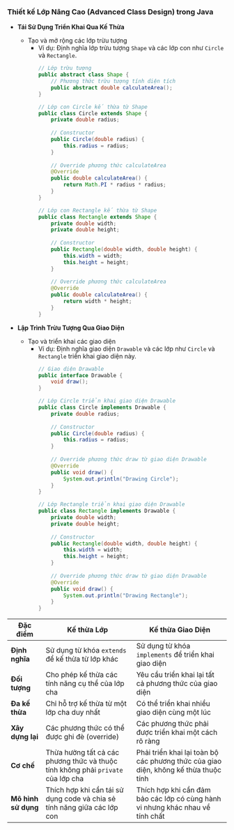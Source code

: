 ### Thiết kế Lớp Nâng Cao (Advanced Class Design) trong Java

- **Tái Sử Dụng Triển Khai Qua Kế Thừa**
    - Tạo và mở rộng các lớp trừu tượng
        - Ví dụ: Định nghĩa lớp trừu tượng `Shape` và các lớp con như `Circle` và `Rectangle`.
          ```java
          // Lớp trừu tượng
          public abstract class Shape {
              // Phương thức trừu tượng tính diện tích
              public abstract double calculateArea();
          }
          
          // Lớp con Circle kế thừa từ Shape
          public class Circle extends Shape {
              private double radius;
              
              // Constructor
              public Circle(double radius) {
                  this.radius = radius;
              }
              
              // Override phương thức calculateArea
              @Override
              public double calculateArea() {
                  return Math.PI * radius * radius;
              }
          }
          
          // Lớp con Rectangle kế thừa từ Shape
          public class Rectangle extends Shape {
              private double width;
              private double height;
              
              // Constructor
              public Rectangle(double width, double height) {
                  this.width = width;
                  this.height = height;
              }
              
              // Override phương thức calculateArea
              @Override
              public double calculateArea() {
                  return width * height;
              }
          }
          ```

- **Lập Trình Trừu Tượng Qua Giao Diện**
    - Tạo và triển khai các giao diện
        - Ví dụ: Định nghĩa giao diện `Drawable` và các lớp như `Circle` và `Rectangle` triển khai giao diện này.
          ```java
          // Giao diện Drawable
          public interface Drawable {
              void draw();
          }
          
          // Lớp Circle triển khai giao diện Drawable
          public class Circle implements Drawable {
              private double radius;
              
              // Constructor
              public Circle(double radius) {
                  this.radius = radius;
              }
              
              // Override phương thức draw từ giao diện Drawable
              @Override
              public void draw() {
                  System.out.println("Drawing Circle");
              }
          }
          
          // Lớp Rectangle triển khai giao diện Drawable
          public class Rectangle implements Drawable {
              private double width;
              private double height;
              
              // Constructor
              public Rectangle(double width, double height) {
                  this.width = width;
                  this.height = height;
              }
              
              // Override phương thức draw từ giao diện Drawable
              @Override
              public void draw() {
                  System.out.println("Drawing Rectangle");
              }
          }
          ```
| Đặc điểm           | Kế thừa Lớp                                      | Kế thừa Giao Diện                             |
|--------------------|---------------------------------------------------|------------------------------------------------|
| **Định nghĩa**     | Sử dụng từ khóa `extends` để kế thừa từ lớp khác | Sử dụng từ khóa `implements` để triển khai giao diện |
| **Đối tượng**      | Cho phép kế thừa các tính năng cụ thể của lớp cha | Yêu cầu triển khai lại tất cả phương thức của giao diện |
| **Đa kế thừa**     | Chỉ hỗ trợ kế thừa từ một lớp cha duy nhất         | Có thể triển khai nhiều giao diện cùng một lúc   |
| **Xây dựng lại**   | Các phương thức có thể được ghi đè (override)      | Các phương thức phải được triển khai một cách rõ ràng |
| **Cơ chế**         | Thừa hưởng tất cả các phương thức và thuộc tính không phải `private` của lớp cha | Phải triển khai lại toàn bộ các phương thức của giao diện, không kế thừa thuộc tính |
| **Mô hình sử dụng** | Thích hợp khi cần tái sử dụng code và chia sẻ tính năng giữa các lớp con | Thích hợp khi cần đảm bảo các lớp có cùng hành vi nhưng khác nhau về tính chất |
